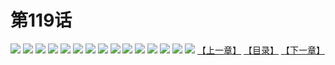 # 第119话
![](https://s1.baozimh.com/scomic/yuekanshaonuyeqijun-chunquan/0/0-05rm/1.jpg)
![](https://s1.baozimh.com/scomic/yuekanshaonuyeqijun-chunquan/0/0-05rm/2.jpg)
![](https://s1.baozimh.com/scomic/yuekanshaonuyeqijun-chunquan/0/0-05rm/3.jpg)
![](https://s1.baozimh.com/scomic/yuekanshaonuyeqijun-chunquan/0/0-05rm/4.jpg)
![](https://s1.baozimh.com/scomic/yuekanshaonuyeqijun-chunquan/0/0-05rm/5.jpg)
![](https://s1.baozimh.com/scomic/yuekanshaonuyeqijun-chunquan/0/0-05rm/6.jpg)
![](https://s1.baozimh.com/scomic/yuekanshaonuyeqijun-chunquan/0/0-05rm/7.jpg)
![](https://s1.baozimh.com/scomic/yuekanshaonuyeqijun-chunquan/0/0-05rm/8.jpg)
![](https://s1.baozimh.com/scomic/yuekanshaonuyeqijun-chunquan/0/0-05rm/9.jpg)
![](https://s1.baozimh.com/scomic/yuekanshaonuyeqijun-chunquan/0/0-05rm/10.jpg)
![](https://s1.baozimh.com/scomic/yuekanshaonuyeqijun-chunquan/0/0-05rm/11.jpg)
![](https://s1.baozimh.com/scomic/yuekanshaonuyeqijun-chunquan/0/0-05rm/12.jpg)
![](https://s1.baozimh.com/scomic/yuekanshaonuyeqijun-chunquan/0/0-05rm/13.jpg)
![](https://s1.baozimh.com/scomic/yuekanshaonuyeqijun-chunquan/0/0-05rm/14.jpg)
![](https://s1.baozimh.com/scomic/yuekanshaonuyeqijun-chunquan/0/0-05rm/15.jpg)
[【上一章】](./113.md)
[【目录】](./README.md)
[【下一章】](./115.md)
